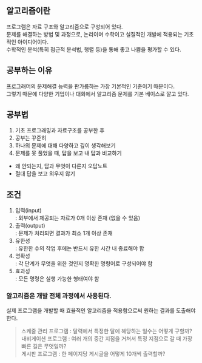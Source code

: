 ## 알고리즘이란
프로그램은 자료 구조와 알고리즘으로 구성되어 있다.  
문제를 해결하는 방법 및 과정으로, 논리이며 수학이고 실질적인 개발에 적용되는 기초적인 아이디어이다.  
수학적인 분석(특히 점근적 분석법, 행렬 등)을 통해 좋고 나쁨을 평가할 수 있다.  

## 공부하는 이유
프로그래머의 문제해결 능력을 판가름하는 가장 기본적인 기준이기 때문이다.  
그렇기 때문에 다양한 기업이나 대회에서 알고리즘 문제를 기본 베이스로 깔고 있다.


## 공부법
1. 기초 프로그래밍과 자료구조를 공부한 후
2. 공부는 꾸준히
3. 하나의 문제에 대해 다양하고 깊이 생각해보기
4. 문제를 못 풀었을 때, 답을 보고 내 답과 비교하기
- 왜 안되는지, 답과 무엇이 다른지 오답노트
- 절대 답을 보고 외우지 않기

## 조건
1. 입력(input)  
	: 외부에서 제공되는 자료가 0개 이상 존재 (없을 수 있음)
2. 출력(output)  
	: 문제가 처리되면 결과가 최소 1개 이상 존재
3. 유한성  
	: 유한한 수의 작업 후에는 반드시 유한 시간 내 종료해야 함
4. 명확성  
	: 각 단계가 무엇을 위한 것인지 명확한 명령어로 구성되어야 함
5. 효과성  
	: 모든 명령은 실행 가능한 형태여야 함  

### 알고리즘은 개발 전체 과정에서 사용된다.
실제 프로그램을 개발할 때 효율적인 알고리즘을 적용함으로써 원하는 결과를 도출해야 한다.  
> 스케줄 관리 프로그램 : 달력에서 특정한 달에 해당하는 일수는 어떻게 구할까?  
> 내비게이션 프로그램 : 여러 개의 중간 지점을 거쳐서 특정 지점으로 갈 때 가장 빠른 길은 무엇일까?  
> 게시판 프로그램 : 한 페이지당 게시글을 어떻게 10개씩 출력할까?

